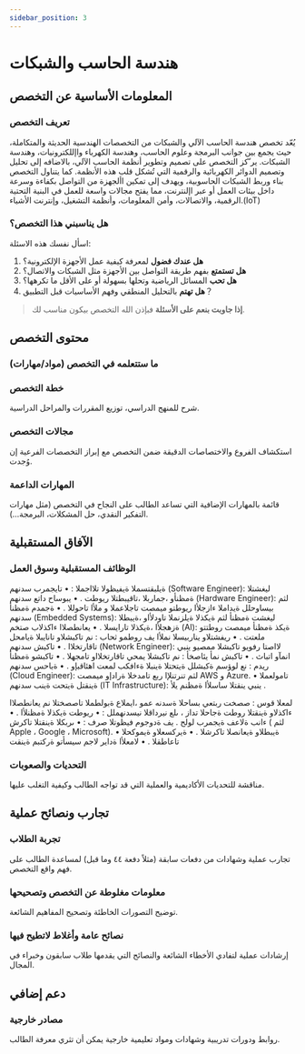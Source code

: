 ```yaml
---
sidebar_position: 3
---
```


# هندسة الحاسب والشبكات

## المعلومات الأساسية عن التخصص
### تعريف التخصص  
يُعّد تخصص هندسة الحاسب الآلي والشبكات من التخصصات الهندسية الحديثة والمتكاملة، حيث يجمع بين جوانب البرمجة وعلوم الحاسب، وهندسة الكهرباء واإللكترونيات، وهندسة الشبكات.
ير ّكز التخصص على تصميم وتطوير أنظمة الحاسب الآلي، بالاضافه إلى تحليل وتصميم الدوائر الكهربائية والرقمية التي تُشكل قلب هذه الأنظمة.
كما يتناول التخصص بناء وربط الشبكات الحاسوبية، ويهدف إلى تمكين األجهزة من التواصل بكفاءة وسرعة داخل بيئات العمل أو عبر اإلنترنت، مما يفتح مجالات واسعة للعمل في البنية التحتية الرقمية، والاتصالات، وأمن المعلومات، وأنظمة التشغيل، وإنترنت الأشياء.(IoT)
 
### هل يناسبني هذا التخصص؟  
اسأل نفسك هذه الاسئلة: 

1. **هل عندك فضول** لمعرفة كيفية عمل الأجهزة الإلكترونية؟
2. **هل تستمتع** بفهم طريقة التواصل بين الأجهزة مثل الشبكات والاتصال؟
3. **هل تحب** المسائل الرياضية وتحلها بسهولة أو على الأقل ما تكرهها؟
4. **هل تهتم** بالتحليل المنطقي وفهم الأساسيات قبل التطبيق？

> **إذا جاوبت بنعم على الأسئلة** فبإذن الله التخصص بيكون مناسب لك.

## محتوى التخصص
### ما ستتعلمه في التخصص (مواد/مهارات)  

 
### خطة التخصص  
شرح للمنهج الدراسي، توزيع المقررات والمراحل الدراسية.

### مجالات التخصص  
استكشاف الفروع والاختصاصات الدقيقة ضمن التخصص مع إبراز التخصصات الفرعية إن وُجدت.

### المهارات الداعمة  
قائمة بالمهارات الإضافية التي تساعد الطالب على النجاح في التخصص (مثل مهارات التفكير النقدي، حل المشكلات، البرمجة…).

## الآفاق المستقبلية
### الوظائف المستقبلية وسوق العمل  

ةيلبقتسملا ةيفيظولا تلااجملا : 
• تايجمرب سدنهم (Software Engineer): 
ليغشتلا ةمظنأو ،جماربلا ،تاقيبطتلا ريوطت . 
• يبوساح داتع سدنهم (Hardware Engineer): 
لثم بيساوحلل ةيداملا ءازجلأا ريوطتو ميمصت تاجلاعملا  و ملأا تاحوللا . 
• ةجمدم ةمظنأ سدنهم (Embedded Systems): 
 ليغشت ةمظنأ لثم ةيكذلا ةيلزنملا تاودلأاو ،ةيبطلا ةزهجلأا ،ةيكذلا تارايسلا . 
• يعانطصلاا ءاكذلاب صتخم (AI): 
ةيكذ ةمظنأ ميمصت روطتتو ملعتت . 
• ريفشتلاو يناربيسلا نملأا يف روطمو ثحاب : 
 نم تاكبشلاو تانايبلا ةيامحل تاقارتخلاا . 
• تاكبش سدنهم (Network Engineer): 
 لااصتا رفويو تاكبشلا ممصيو ينبي انمآو اتباث . 
• تاكبش نمأ يئاصخأ : 
 نم تاكبشلا يمحي تاقارتخلااو تامجهلا . 
• تاكبشو ةمظنأ ريدم : 
نع لوؤسم ةكبشلل ةيتحتلا ةينبلا  ةءافكب لمعت اهئاقبإو . 
• ةباحس سدنهم (Cloud Engineer): 
 لثم تنرتنلإا ربع تامدخلا ةرادإو ميمصت AWS  و Azure. 
• تامولعملا ةينقتل ةيتحت ةينب سدنهم (IT Infrastructure): 
ينبي  ينقتلا ساسلأا ةمظنم يلأ . 
 
لمعلا قوس : 
صصخت ربتعي  بساحلا ةسدنه  عمو ،ايملاع ةبولطملا تاصصختلا نم يعانطصلاا ءاكذلاو ةينقتلا روطت  ةجاحلا تداز ،
 ىلع نيرداقلا نيسدنهملل : 
• ريوطت ةيكذلا ةمظنلأا . 
• ءانب ةلاعف ةيجمرب لولح . 
 يف ةدوجوم فيظوتلا صرف : 
• ىربكلا ةينقتلا تاكرش ( لثم Apple ، Google ، Microsoft). 
• ةيبطلاو ةيعانصلا تاكرشلا . 
• ةيركسعلاو ةيموكحلا تاعاطقلا . 
•  لامعلأا ةداير لاجم سيسأتو ةركتبم ةينقت

### التحديات والصعوبات  
مناقشة للتحديات الأكاديمية والعملية التي قد تواجه الطالب وكيفية التغلب عليها.

## تجارب ونصائح عملية
### تجربة الطلاب  
تجارب عملية وشهادات من دفعات سابقة (مثلاً دفعة ٤٤ وما قبل) لمساعدة الطالب على فهم واقع التخصص.

### معلومات مغلوطة عن التخصص وتصحيحها  
توضيح التصورات الخاطئة وتصحيح المفاهيم الشائعة.

### نصائح عامة وأغلاط لاتطيح فيها  
إرشادات عملية لتفادي الأخطاء الشائعة والنصائح التي يقدمها طلاب سابقون وخبراء في المجال.

## دعم إضافي

### مصادر خارجية

روابط ودورات تدريبية وشهادات ومواد تعليمية خارجية يمكن أن تثري معرفة الطالب.
